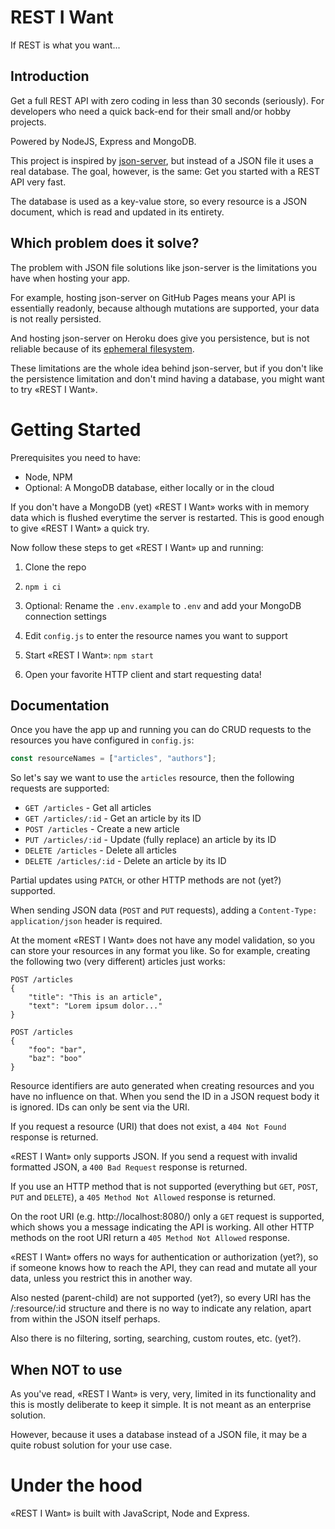 # REST I Want

If REST is what you want...

## Introduction

Get a full REST API with zero coding in less than 30 seconds (seriously). For developers who need a quick back-end for their small and/or hobby projects.

Powered by NodeJS, Express and MongoDB.

This project is inspired by [json-server](https://github.com/typicode/json-server), but instead of a JSON file it uses a real database. The goal, however, is the same: Get you started with a REST API very fast.

The database is used as a key-value store, so every resource is a JSON document, which is read and updated in its entirety.

## Which problem does it solve?

The problem with JSON file solutions like json-server is the limitations you have when hosting your app.

For example, hosting json-server on GitHub Pages means your API is essentially readonly, because although mutations are supported, your data is not really persisted.

And hosting json-server on Heroku does give you persistence, but is not reliable because of its [ephemeral filesystem](https://devcenter.heroku.com/articles/dynos#ephemeral-filesystem).

These limitations are the whole idea behind json-server, but if you don't like the persistence limitation and don't mind having a database, you might want to try «REST I Want».

# Getting Started

Prerequisites you need to have:

- Node, NPM
- Optional: A MongoDB database, either locally or in the cloud

If you don't have a MongoDB (yet) «REST I Want» works with in memory data which is flushed everytime the server is restarted. This is good enough to give «REST I Want» a quick try.

Now follow these steps to get «REST I Want» up and running:

1. Clone the repo

2. `npm i ci`

3. Optional: Rename the `.env.example` to `.env` and add your MongoDB connection settings

4. Edit `config.js` to enter the resource names you want to support

5. Start «REST I Want»: `npm start`

6. Open your favorite HTTP client and start requesting data!

## Documentation

Once you have the app up and running you can do CRUD requests to the resources you have configured in `config.js`:

```js
const resourceNames = ["articles", "authors"];
```

So let's say we want to use the `articles` resource, then the following requests are supported:

- `GET /articles` - Get all articles
- `GET /articles/:id` - Get an article by its ID
- `POST /articles` - Create a new article
- `PUT /articles/:id` - Update (fully replace) an article by its ID
- `DELETE /articles` - Delete all articles
- `DELETE /articles/:id` - Delete an article by its ID

Partial updates using `PATCH`, or other HTTP methods are not (yet?) supported.

When sending JSON data (`POST` and `PUT` requests), adding a `Content-Type: application/json` header is required.

At the moment «REST I Want» does not have any model validation, so you can store your resources in any format you like. So for example, creating the following two (very different) articles just works:

```
POST /articles
{
    "title": "This is an article",
    "text": "Lorem ipsum dolor..."
}

POST /articles
{
    "foo": "bar",
    "baz": "boo"
}
```

Resource identifiers are auto generated when creating resources and you have no influence on that. When you send the ID in a JSON request body it is ignored. IDs can only be sent via the URI.

If you request a resource (URI) that does not exist, a `404 Not Found` response is returned.

«REST I Want» only supports JSON. If you send a request with invalid formatted JSON, a `400 Bad Request` response is returned.

If you use an HTTP method that is not supported (everything but `GET`, `POST`, `PUT` and `DELETE`), a `405 Method Not Allowed` response is returned.

On the root URI (e.g. http://localhost:8080/) only a `GET` request is supported, which shows you a message indicating the API is working. All other HTTP methods on the root URI return a `405 Method Not Allowed` response.

«REST I Want» offers no ways for authentication or authorization (yet?), so if someone knows how to reach the API, they can read and mutate all your data, unless you restrict this in another way.

Also nested (parent-child) are not supported (yet?), so every URI has the /:resource/:id structure and there is no way to indicate any relation, apart from within the JSON itself perhaps.

Also there is no filtering, sorting, searching, custom routes, etc. (yet?).

## When NOT to use

As you've read, «REST I Want» is very, very, limited in its functionality and this is mostly deliberate to keep it simple. It is not meant as an enterprise solution.

However, because it uses a database instead of a JSON file, it may be a quite robust solution for your use case.

# Under the hood

«REST I Want» is built with JavaScript, Node and Express.

